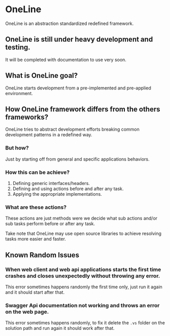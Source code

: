# OneLine

OneLine is an abstraction standardized redefined framework.

## OneLine is still under heavy development and testing. 

It will be completed with documentation to use very soon.

## What is OneLine goal?

OneLine starts development from a pre-implemented and pre-applied environment.

## How OneLine framework differs from the others frameworks?

OneLine tries to abstract development efforts breaking common development patterns in a redefined way. 

### But how? 

Just by starting off from general and specific applications behaviors.

### How this can be achieve? 

1. Defining generic interfaces/headers.
2. Defining and using actions before and after any task.
3. Applying the appropriate implementations.

### What are these actions?

These actions are just methods were we decide what sub actions and/or sub tasks perform before or after any task.

Take note that OneLine may use open source libraries to achieve resolving tasks more easier and faster.

## Known Random Issues

### When web client and web api applications starts the first time crashes and closes unexpectedly without throwing any error.

This error sometimes happens randomly the first time only, just run it again and it should start after that.

### Swagger Api documentation not working and throws an error on the web page.

This error sometimes happens randomly, to fix it delete the `.vs` folder on the solution path and run again it should work after that.

